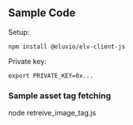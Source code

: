 ## Sample Code

Setup:

`npm install @eluvio/elv-client-js`

Private key:

`export PRIVATE_KEY=0x...`

### Sample asset tag fetching

node retreive_image_tag.js

